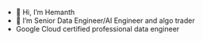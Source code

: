 - 👋 Hi, I’m Hemanth
- 👀 I’m Senior Data Engineer/AI Engineer and algo trader
- Google Cloud certified professional data engineer

<!---
hemanthk97/hemanthk97 is a ✨ special ✨ repository because its `README.md` (this file) appears on your GitHub profile.
You can click the Preview link to take a look at your changes.
--->
